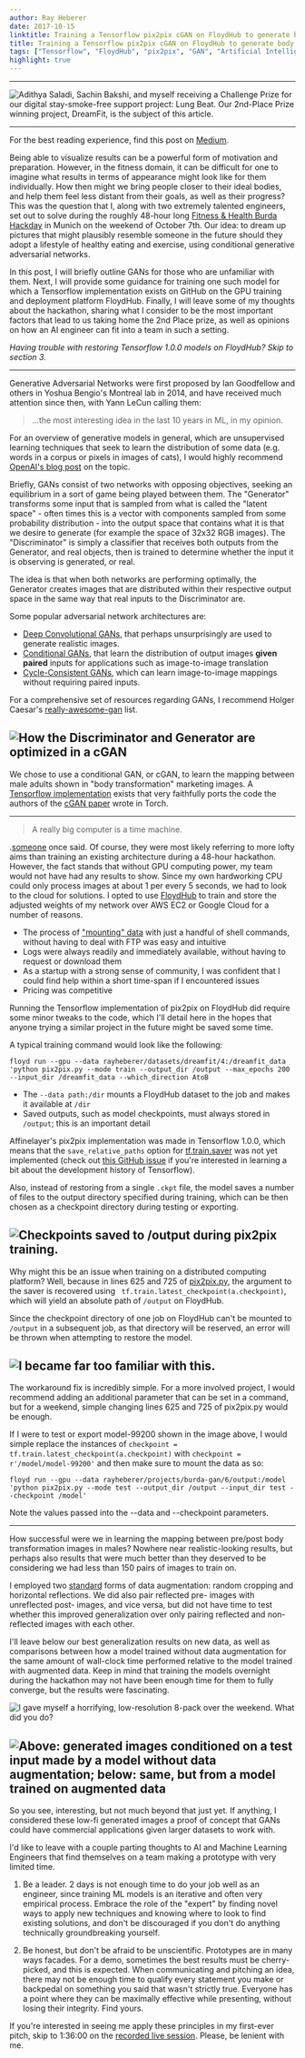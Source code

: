 ```yaml
---
author: Ray Heberer
date: 2017-10-15
linktitle: Training a Tensorflow pix2pix cGAN on FloydHub to generate body transformations
title: Training a Tensorflow pix2pix cGAN on FloydHub to generate body transformations
tags: ["Tensorflow", "FloydHub", "pix2pix", "GAN", "Artificial Intelligence"]
highlight: true
---
```


---

![](https://rayheberer.netlify.com/img/pix2pix/dreamfit.jpeg "Adithya Saladi, Sachin Bakshi, and myself receiving a Challenge Prize for our digital stay-smoke-free support project: Lung Beat. Our 2nd-Place Prize winning project, DreamFit, is the subject of this article.")

---

For the best reading experience, find this post on [Medium](https://medium.com/@rayheberer/training-a-tensorflow-pix2pix-cgan-on-floydhub-to-generate-body-transformations-2e550e287804).

Being able to visualize results can be a powerful form of motivation and preparation. However, in the fitness domain, it can be difficult for one to imagine what results in terms of appearance might look like for them individually. How then might we bring people closer to their ideal bodies, and help them feel less distant from their goals, as well as their progress?
This was the question that I, along with two extremely talented engineers, set out to solve during the roughly 48-hour long [Fitness & Health Burda Hackday](http://burdahackday.de/) in Munich on the weekend of October 7th. Our idea: to dream up pictures that might plausibly resemble someone in the future should they adopt a lifestyle of healthy eating and exercise, using conditional generative adversarial networks.

In this post, I will briefly outline GANs for those who are unfamiliar with them. Next, I will provide some guidance for training one such model for which a Tensorflow implementation exists on GitHub on the GPU training and deployment platform FloydHub. Finally, I will leave some of my thoughts about the hackathon, sharing what I consider to be the most important factors that lead to us taking home the 2nd Place prize, as well as opinions on how an AI engineer can fit into a team in such a setting.

*Having trouble with restoring Tensorflow 1.0.0 models on FloydHub? Skip to section 3.*


---

Generative Adversarial Networks were first proposed by Ian Goodfellow and others in Yoshua Bengio's Montreal lab in 2014, and have received much attention since then, with Yann LeCun calling them:

> ...the most interesting idea in the last 10 years in ML, in my opinion.

For an overview of generative models in general, which are unsupervised learning techniques that seek to learn the distribution of some data (e.g. words in a corpus or pixels in images of cats), I would highly recommend [OpenAI's blog post](https://blog.openai.com/generative-models/) on the topic.

Briefly, GANs consist of two networks with opposing objectives, seeking an equilibrium in a sort of game being played between them. The "Generator" transforms some input that is sampled from what is called the "latent space" - often times this is a vector with components sampled from some probability distribution - into the output space that contains what it is that we desire to generate (for example the space of 32x32 RGB images). The "Discriminator" is simply a classifier that receives both outputs from the Generator, and real objects, then is trained to determine whether the input it is observing is generated, or real.

The idea is that when both networks are performing optimally, the Generator creates images that are distributed within their respective output space in the same way that real inputs to the Discriminator are.

Some popular adversarial network architectures are:

* [Deep Convolutional GANs](https://github.com/Newmu/dcgan_code), that perhaps unsurprisingly are used to generate realistic images.
* [Conditional GANs](https://phillipi.github.io/pix2pix/), that learn the distribution of output images **given paired** inputs for applications such as image-to-image translation
* [Cycle-Consistent GANs](https://junyanz.github.io/CycleGAN/), which can learn image-to-image mappings without requiring paired inputs.

For a comprehensive set of resources regarding GANs, I recommend Holger Caesar's [really-awesome-gan](https://github.com/nightrome/really-awesome-gan) list.

![](https://rayheberer.netlify.com/img/pix2pix/pix2pix.png "How the Discriminator and Generator are optimized in a cGAN")
---
We chose to use a conditional GAN, or cGAN, to learn the mapping between male adults shown in "body transformation" marketing images. A [Tensorflow implementation](https://github.com/affinelayer/pix2pix-tensorflow) exists that very faithfully ports the code the authors of the [cGAN paper](https://arxiv.org/pdf/1611.07004v1.pdf) wrote in Torch.


---

> A really big computer is a time machine.

.[someone](https://twitter.com/BenedictEvans/status/902281728194076674) once said. Of course, they were most likely referring to more lofty aims than training an existing architecture during a 48-hour hackathon. However, the fact stands that without GPU computing power, my team would not have had any results to show. Since my own hardworking CPU could only process images at about 1 per every 5 seconds, we had to look to the cloud for solutions.
I opted to use [FloydHub](https://www.floydhub.com/) to train and store the adjusted weights of my network over AWS EC2 or Google Cloud for a number of reasons.

* The process of ["mounting" data](https://docs.floydhub.com/guides/data/mounting_data/) with just a handful of shell commands, without having to deal with FTP was easy and intuitive
* Logs were always readily and immediately available, without having to request or download them
* As a startup with a strong sense of community, I was confident that I could find help within a short time-span if I encountered issues
* Pricing was competitive

Running the Tensorflow implementation of pix2pix on FloydHub did require some minor tweaks to the code, which I'll detail here in the hopes that anyone trying a similar project in the future might be saved some time.

A typical training command would look like the following:

```floyd run --gpu --data rayheberer/datasets/dreamfit/4:/dreamfit_data 'python pix2pix.py --mode train --output_dir /output --max_epochs 200 --input_dir /dreamfit_data --which_direction AtoB```

* The `--data path:/dir` mounts a FloydHub dataset to the job and makes it available at `/dir`
* Saved outputs, such as model checkpoints, must always stored in `/output`; this is an important detail

Affinelayer's pix2pix implementation was made in Tensorflow 1.0.0, which means that the `save_relative_paths` option for [tf.train.saver](https://www.tensorflow.org/api_docs/python/tf/train/Saver) was not yet implemented (check out [this GitHub issue](https://github.com/tensorflow/tensorflow/issues/9146) if you're interested in learning a bit about the development history of Tensorflow).

Also, instead of restoring from a single `.ckpt` file, the model saves a number of files to the output directory specified during training, which can be then chosen as a checkpoint directory during testing or exporting.

![](https://rayheberer.netlify.com/img/pix2pix/floydoutput.png "Checkpoints saved to /output during pix2pix training.")
---
Why might this be an issue when training on a distributed computing platform? Well, because in lines 625 and 725 of [pix2pix.py](https://github.com/affinelayer/pix2pix-tensorflow/blob/master/pix2pix.py), the argument to the saver is recovered using ` tf.train.latest_checkpoint(a.checkpoint)`, which will yield an absolute path of `/output` on FloydHub.

Since the checkpoint directory of one job on FloydHub can't be mounted to `/output` in a subsequent job, as that directory will be reserved, an error will be thrown when attempting to restore the model.

![](https://rayheberer.netlify.com/img/pix2pix/pix2pixerror.png "I became far too familiar with this.")
---
The workaround fix is incredibly simple. For a more involved project, I would recommend adding an additional parameter that can be set in a command, but for a weekend, simple changing lines 625 and 725 of pix2pix.py would be enough.

If I were to test or export model-99200 shown in the image above, I would simple replace the instances of `checkpoint = tf.train.latest_checkpoint(a.checkpoint)` with `checkpoint = r'/model/model-99200'` and then make sure to mount the data as so:

```floyd run --gpu --data rayheberer/projects/burda-gan/6/output:/model 'python pix2pix.py --mode test --output_dir /output --input_dir test --checkpoint /model'```

Note the values passed into the --data and --checkpoint parameters.


---

How successful were we in learning the mapping between pre/post body transformation images in males? Nowhere near realistic-looking results, but perhaps also results that were much better than they deserved to be considering we had less than 150 pairs of images to train on.

I employed two [standard](http://cs231n.github.io/convnet-tips/) forms of data augmentation: random cropping and horizontal reflections. We did also pair reflected pre- images with unreflected post- images, and vice versa, but did not have time to test whether this improved generalization over only pairing reflected and non-reflected images with each other.

I'll leave below our best generalization results on new data, as well as comparisons between how a model trained without data augmentation for the same amount of wall-clock time performed relative to the model trained with augmented data. Keep in mind that training the models overnight during the hackathon may not have been enough time for them to fully converge, but the results were fascinating.

![](https://rayheberer.netlify.com/img/pix2pix/beforeafter.png "I gave myself a horrifying, low-resolution 8-pack over the weekend. What did you do?")

![](https://rayheberer.netlify.com/img/pix2pix/2gans.png "Above: generated images conditioned on a test input made by a model without data augmentation; below: same, but from a model trained on augmented data")
---
So you see, interesting, but not much beyond that just yet. If anything, I considered these low-fi generated images a proof of concept that GANs could have commercial applications given larger datasets to work with.

I'd like to leave with a couple parting thoughts to AI and Machine Learning Engineers that find themselves on a team making a prototype with very limited time.

1. Be a leader. 2 days is not enough time to do your job well as an engineer, since training ML models is an iterative and often very empirical process. Embrace the role of the "expert" by finding novel ways to apply new techniques and knowing where to look to find existing solutions, and don't be discouraged if you don't do anything technically groundbreaking yourself.

2. Be honest, but don't be afraid to be unscientific. Prototypes are in many ways facades. For a demo, sometimes the best results must be cherry-picked, and this is expected. When communicating and pitching an idea, there may not be enough time to qualify every statement you make or backpedal on something you said that wasn't strictly true. Everyone has a point where they can be maximally effective while presenting, without losing their integrity. Find yours.

If you're interested in seeing me apply these principles in my first-ever pitch, skip to 1:36:00 on the [recorded live session](https://www.facebook.com/burdabootcamp/videos/1949527058599222/?hc_ref=ARTazM7D4AaJ7lQEIi2dMVTHn1jg0FRAolmEoczpGyLlRzCwp0eZvIYAuNvTwLouKl4&pnref=story). Please, be lenient with me.